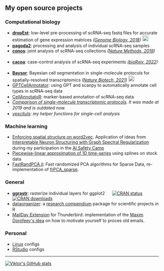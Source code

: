 ## My open source projects


### Computational biology

- **[dropEst](https://github.com/kharchenkolab/dropEst)**: low-level pre-processing of scRNA-seq fastq files for accurate estimation of gene expression matrices *([Genome Biology, 2018](https://doi.org/10.1186/s13059-018-1449-6))* <img src="https://raw.githubusercontent.com/abrahamcalf/programming-languages-logos/master/src/cpp/cpp.svg" height="20" class="image is-16x16 is-inline-block" />
- **[pagoda2](https://github.com/kharchenkolab/pagoda2)**: processing and analysis of individual scRNA-seq samples <img src="https://raw.githubusercontent.com/abrahamcalf/programming-languages-logos/master/src/r/r.svg" height="16" class="image is-16x16 is-inline-block" />
- **[conos](https://github.com/kharchenkolab/conos)**: joint analysis of scRNA-seq collections *([Nature Methods, 2019](https://doi.org/10.1038/s41592-019-0466-z))* <img src="https://raw.githubusercontent.com/abrahamcalf/programming-languages-logos/master/src/r/r.svg" height="16" class="image is-16x16 is-inline-block" />
- **[cacoa](https://github.com/kharchenkolab/cacoa)**: case-control analysis of scRNA-seq experiments *([bioRxiv, 2022](https://doi.org/10.1101/2022.03.15.484475))* <img src="https://raw.githubusercontent.com/abrahamcalf/programming-languages-logos/master/src/r/r.svg" height="16" class="image is-16x16 is-inline-block" />
- **[Baysor](https://github.com/kharchenkolab/Baysor)**: Bayesian cell segmentation in single-molecule protocols for spatially-resolved transcriptomics *([Nature Biotech, 2021](https://www.nature.com/articles/s41587-021-01044-w))* <img src="https://www.logo.wine/a/logo/Julia_(programming_language)/Julia_(programming_language)-Logo.wine.svg" height="20" class="image is-16x16 is-inline-block" />
- [GPTCellAnnotator](https://github.com/VPetukhov/GPTCellAnnotator): using GPT and scanpy to automatically annotate cell types in scRNA-seq data <img src="https://raw.githubusercontent.com/abrahamcalf/programming-languages-logos/master/src/python/python.svg" height="16" class="image is-16x16 is-inline-block" />
- [CellAnnotatoR](https://github.com/khodosevichlab/CellAnnotatoR): marker-based annotation of scRNA-seq data <img src="https://raw.githubusercontent.com/abrahamcalf/programming-languages-logos/master/src/r/r.svg" height="16" class="image is-16x16 is-inline-block" />
- *[Comparison of single-molecule transcriptomic protocols](https://github.com/VPetukhov/SpatialProtocolComparison). It was made at 2019 and is outdated now.* <img src="https://raw.githubusercontent.com/abrahamcalf/programming-languages-logos/master/src/python/python.svg" height="16" class="image is-16x16 is-inline-block" />
- *[vpscituls](https://github.com/VPetukhov/vpscutils): my helper functions for single-cell analysis* <img src="https://raw.githubusercontent.com/abrahamcalf/programming-languages-logos/master/src/r/r.svg" height="16" class="image is-16x16 is-inline-block" />

### Machine learning

- [Enforcing spatial structure on word2vec](https://github.com/VPetukhov/GraphRegularizedNNs). Application of ideas from [Interpretable Neuron Structuring with Graph Spectral Regularization](https://arxiv.org/pdf/1810.00424.pdf) during my participation in the [AI Safety Camp](https://www.lesswrong.com/posts/QEmfyhqMcSpfnY2dX/how-teams-went-about-their-research-at-ai-safety-camp) <img src="https://raw.githubusercontent.com/abrahamcalf/programming-languages-logos/master/src/python/python.svg" height="16" class="image is-16x16 is-inline-block" />
- [Piecewise-linear approximation of 1D time-series](https://github.com/VPetukhov/StockSegmentation) using splines on stock data <img src="https://raw.githubusercontent.com/abrahamcalf/programming-languages-logos/master/src/python/python.svg" height="16" class="image is-16x16 is-inline-block" />
- [FastRandPCA.jl](https://github.com/VPetukhov/FastRandPCA.jl): Fast randomized PCA algorithms for Sparse Data, re-implementation of [frPCA_sparse](https://github.com/XuFengthucs/frPCA_sparse).

### General

- **[ggrastr](https://github.com/VPetukhov/ggrastr)**: rasterize individual layers for ggplot2 <img src="https://raw.githubusercontent.com/abrahamcalf/programming-languages-logos/master/src/r/r.svg" height="16" class="image is-16x16 is-inline-block" />
  [![CRAN status](https://www.r-pkg.org/badges/version/ggrastr)](https://cran.r-project.org/package=ggrastr) [![CRAN downloads](https://cranlogs.r-pkg.org/badges/ggrastr)](https://cran.r-project.org/package=ggrastr)
- [dataorganizer](https://github.com/khodosevichlab/dataorganizer): a [research compendium](https://research-compendium.science/) package for scientific projects in R <img src="https://raw.githubusercontent.com/abrahamcalf/programming-languages-logos/master/src/r/r.svg" height="16" class="image is-16x16 is-inline-block" />
- [MailDay Extension](https://github.com/VPetukhov/MailDayExtension) for Thunderbird: implementation of the [Maxim Dorofeev's idea](https://forum.mnogosdelal.ru/viewtopic.php?f=7&t=865) on how to motivate yourself to proces old emails. <img src="https://raw.githubusercontent.com/abrahamcalf/programming-languages-logos/master/src/javascript/javascript.svg" height="16" class="image is-16x16 is-inline-block" />

### Personal

- [Linux](https://github.com/VPetukhov/linux_configs) configs
- [RStudio](https://github.com/VPetukhov/rstudio_config) configs

---

[![Viktor's GitHub stats](https://github-readme-stats.vercel.app/api?username=vpetukhov)](https://github.com/anuraghazra/github-readme-stats)

